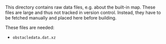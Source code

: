 This directory contains raw data files, e.g. about the built-in map.  These
files are large and thus not tracked in version control.  Instead, they have
to be fetched manually and placed here before building.

These files are needed:

- `obstacledata.dat.xz`
